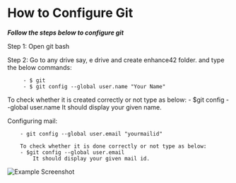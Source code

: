 # How to Configure Git

**_Follow the steps below to configure git_**


Step 1: Open git bash

Step 2: Go to any drive say, e drive and create enhance42 folder. and type the below commands:

         - $ git
         - $ git config --global user.name "Your Name"

To check whether it is created correctly or not type as below:
         - $git config --global user.name
            It should display your given name.

 Configuring mail:

        - git config --global user.email "yourmailid"

        To check whether it is done correctly or not type as below:
        - $git config --global user.email
            It should display your given mail id.

![Example Screenshot](https://octodex.github.com/images/bannekat.png)

 



